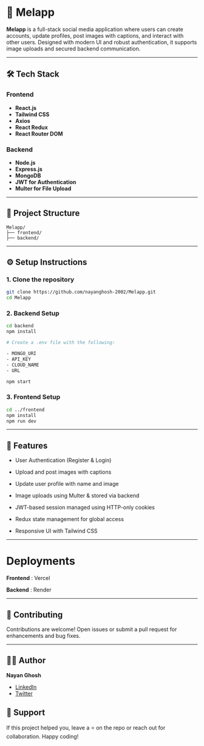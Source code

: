 # 💬 Melapp

**Melapp** is a full-stack social media application where users can create accounts, update profiles, post images with captions, and interact with other users. Designed with modern UI and robust authentication, it supports image uploads and secured backend communication.

---

## 🛠 Tech Stack

### Frontend
- **React.js**
- **Tailwind CSS**
- **Axios**
- **React Redux**
- **React Router DOM**

### Backend
- **Node.js**
- **Express.js**
- **MongoDB**
- **JWT for Authentication**
- **Multer for File Upload**


---

## 📁 Project Structure

```
Melapp/
├── frontend/     
├── backend/      
```

---

## ⚙️ Setup Instructions

### 1. Clone the repository
```bash
git clone https://github.com/nayanghosh-2002/Melapp.git
cd Melapp
```

### 2. Backend Setup
```bash
cd backend
npm install

# Create a .env file with the following:

- MONGO_URI
- API_KEY
- CLOUD_NAME
- URL

npm start
```

### 3. Frontend Setup
```bash
cd ../frontend
npm install
npm run dev
```

---

## 🔐 Features

-  User Authentication (Register & Login)

- Upload and post images with captions

- Update user profile with name and image

- Image uploads using Multer & stored via backend

- JWT-based session managed using HTTP-only cookies

- Redux state management for global access

- Responsive UI with Tailwind CSS

---

# Deployments 

**Frontend** : Vercel           

**Backend** : Render



---


## 🤝 Contributing

Contributions are welcome! Open issues or submit a pull request for enhancements and bug fixes.

---





## 🧑‍💻 Author

**Nayan Ghosh**

-  [LinkedIn](https://www.linkedin.com/in/nayanghosh2002/)
-  [Twitter](https://x.com/itsnayangh)



## 💬 Support

If this project helped you, leave a ⭐ on the repo or reach out for collaboration. Happy coding!
